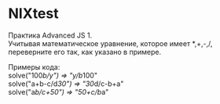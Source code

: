 # NIXtest
Практика Advanced JS 1.<br/>
Учитывая математическое уравнение, которое имеет *,+,-,/, переверните его так, как указано в примере.

Примеры кода:<br/>
   solve("100*b/y") => "y/b*100" <br/>
   solve("a+b-c/d*30") => "30*d/c-b+a"<br/>
   solve("a*b/c+50") => "50+c/b*a"
